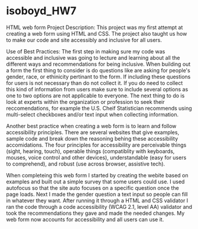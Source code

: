 # isoboyd_HW7
HTML web form
Project Description:
This project was my first attempt at creating a web form using HTML and CSS. The project also taught us how to make our code and site accessibly and inclusive for all users.

Use of Best Practices:
The first step in making sure my code was accessible and inclusive was going to lecture and learning about all the different ways and recommendations for being inclusive. When building out a form the first thing to consider is do questions like are asking for people's gender, race, or ethinicity pertinant to the form. If including these questions for users is not necessary than do not collect it. If you do need to collect this kind of information from users make sure to include several options as one to two options are not applicable to everyone. The next thing to do is look at experts within the organization or profession to seek their reccomendations, for example the U.S. Cheif Statistician recommends using multi-select checkboxes and/or text input when collecting information.

Another best practice when creating a web form is to learn and follow accessibility principles. There are several websites that give examples, sample code and break down the reasoning behing these accessibility accomidations. The four principles for accessibility are perceivable things (sight, hearing, touch), operable things (compatiblity with keyboards, mouses, voice control and other devices), understandable (easy for users to comprehend), and robust (use across browser, assistive tech). 

When completeing this web form I started by creating the webite based on examples and built out a simple survey that some users could use. I used autofocus so that the site auto focuses on a specific question once the page loads. Next I made the gender question a text input so people can fill in whatever they want. After running it through a HTML and CSS validator I ran the code through a code accessibility (WCAG 2.1, level AA) validator and took the recommendations they gave and made the needed changes. My web form now accounts for accessibility and all users can use it.  